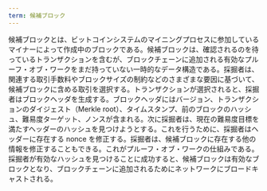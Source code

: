 ```yaml
---
term: 候補ブロック
---
```

候補ブロックとは、ビットコインシステムのマイニングプロセスに参加しているマイナーによって作成中のブロックである。候補ブロックは、確認されるのを待っているトランザクションを含むが、ブロックチェーンに追加される有効なプルーフ・オブ・ワークをまだ持っていない一時的なデータ構造である。採掘者は、関連する取引手数料やブロックサイズの制約などのさまざまな要因に基づいて、候補ブロックに含める取引を選択する。トランザクションが選択されると、採掘者はブロックヘッダを生成する。ブロックヘッダにはバージョン、トランザクションのダイジェスト（Merkle root）、タイムスタンプ、前のブロックのハッシュ、難易度ターゲット、ノンスが含まれる。次に採掘者は、現在の難易度目標を満たすヘッダーのハッシュを見つけようとする。これを行うために、採掘者はヘッダーに存在する nonce を修正する。採掘者は、候補ブロックに存在する他の情報を修正することもできる。これがプルーフ・オブ・ワークの仕組みである。採掘者が有効なハッシュを見つけることに成功すると、候補ブロックは有効なブロックとなり、ブロックチェーンに追加されるためにネットワークにブロードキャストされる。